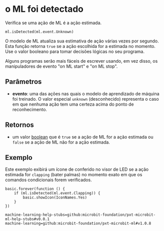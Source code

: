 # o ML foi detectado

Verifica se uma ação de ML é a ação estimada.

```sig
ml.isDetected(ml.event.Unknown)
```

O modelo de ML atualiza sua estimativa de ação várias vezes por segundo. Esta função retorna `true` se a ação escolhida for a estimada no momento. Use o valor booleano para tomar decisões lógicas no seu programa.

Alguns programas serão mais fáceis de escrever usando, em vez disso, os manipuladores de evento "on ML start" e "on ML stop".

## Parâmetros

- **evento**: uma das ações nas quais o modelo de aprendizado de máquina foi treinado. O valor especial `unknown` (desconhecido) representa o caso em que nenhuma ação tem uma certeza acima do ponto de reconhecimento.

## Retornos

- um valor [boolean](/types/boolean) que é `true` se a ação de ML for a ação estimada ou `false` se a ação de ML não for a ação estimada.

## Exemplo

Este exemplo exibirá um ícone de conferido no visor de LED se a ação estimada for `clapping` (bater palmas) no momento exato em que os comandos condicionais forem verificados.

```blocks
basic.forever(function () {
    if (ml.isDetected(ml.event.Clapping)) {
        basic.showIcon(IconNames.Yes)
    }
})
```

```package
machine-learning-help-stubs=github:microbit-foundation/pxt-microbit-ml-help-stubs#v0.0.1
machine-learning=github:microbit-foundation/pxt-microbit-ml#v1.0.8
```
